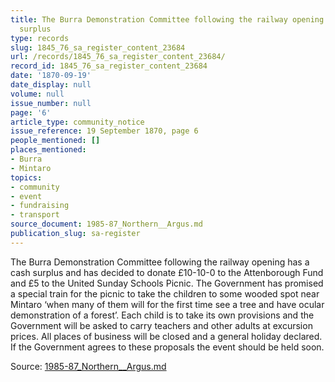 ```yaml
---
title: The Burra Demonstration Committee following the railway opening has a cash
  surplus
type: records
slug: 1845_76_sa_register_content_23684
url: /records/1845_76_sa_register_content_23684/
record_id: 1845_76_sa_register_content_23684
date: '1870-09-19'
date_display: null
volume: null
issue_number: null
page: '6'
article_type: community_notice
issue_reference: 19 September 1870, page 6
people_mentioned: []
places_mentioned:
- Burra
- Mintaro
topics:
- community
- event
- fundraising
- transport
source_document: 1985-87_Northern__Argus.md
publication_slug: sa-register
---
```


The Burra Demonstration Committee following the railway opening has a cash surplus and has decided to donate £10-10-0 to the Attenborough Fund and £5 to the United Sunday Schools Picnic.  The Government has promised a special train for the picnic to take the children to some wooded spot near Mintaro ‘when many of them will for the first time see a tree and have ocular demonstration of a forest’.  Each child is to take its own provisions and the Government will be asked to carry teachers and other adults at excursion prices.  All places of business will be closed and a general holiday declared.  If the Government agrees to these proposals the event should be held soon.

Source: [1985-87_Northern__Argus.md](/downloads/markdown/1985-87_Northern__Argus.md)
